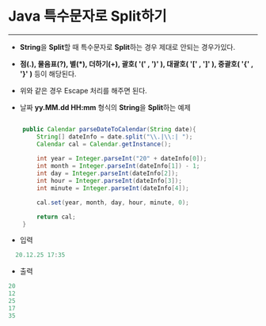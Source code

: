 # Java 특수문자로 Split하기

<hr>

- **String**을 **Split**할 때 특수문자로 **Split**하는 경우 제대로 안되는 경우가있다.
- **점(.), 물음표(?), 별(*), 더하기(+), 괄호( '(' , ')' ), 대괄호( '[' , ']' ), 중괄호( '{' , '}' )** 등이 해당된다.
- 위와 같은 경우 Escape 처리를 해주면 된다.

- 날짜 **yy.MM.dd HH:mm** 형식의 **String**을 **Split**하는 예제
```Java

    public Calendar parseDateToCalendar(String date){
        String[] dateInfo = date.split("\\.|\\:| ");
        Calendar cal = Calendar.getInstance();
        
        int year = Integer.parseInt("20" + dateInfo[0]);
        int month = Integer.parseInt(dateInfo[1]) - 1;
        int day = Integer.parseInt(dateInfo[2]);
        int hour = Integer.parseInt(dateInfo[3]);
        int minute = Integer.parseInt(dateInfo[4]);

        cal.set(year, month, day, hour, minute, 0);

        return cal;
    }
```

- 입력
```Java
  20.12.25 17:35
```

- 출력
```Java
20
12
25
17
35
```
